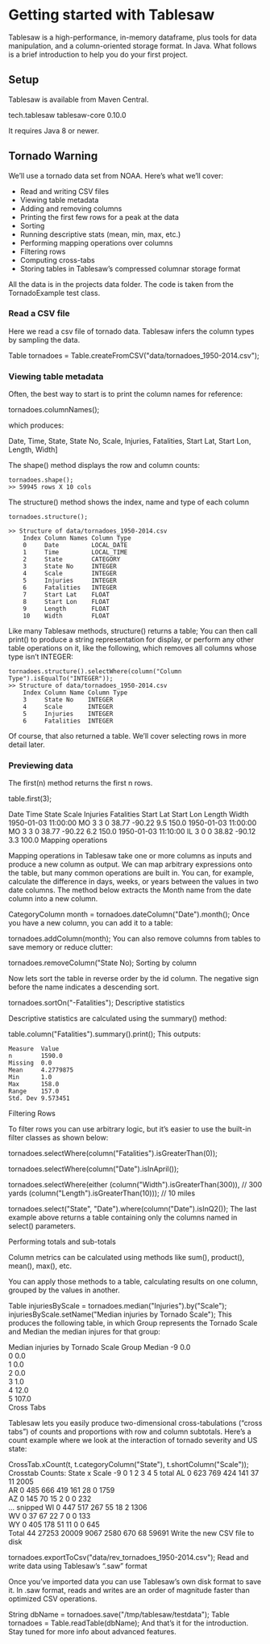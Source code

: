 # Getting started with Tablesaw
Tablesaw is a high-performance, in-memory dataframe, plus tools for data manipulation, and a column-oriented storage format.
In Java. What follows is a brief introduction to help you do your first project.

## Setup

Tablesaw is available from Maven Central.

<dependency>
    <groupId>tech.tablesaw</groupId>
    <artifactId>tablesaw-core</artifactId>
    <version>0.10.0</version>
</dependency>

It requires Java 8 or newer.

## Tornado Warning

We’ll use a tornado data set from NOAA. Here’s what we’ll cover:

* Read and writing CSV files
* Viewing table metadata
* Adding and removing columns
* Printing the first few rows for a peak at the data
* Sorting
* Running descriptive stats (mean, min, max, etc.)
* Performing mapping operations over columns
* Filtering rows
* Computing cross-tabs
* Storing tables in Tablesaw’s compressed columnar storage format

All the data is in the projects data folder. The code is taken from the TornadoExample test class.

### Read a CSV file

Here we read a csv file of tornado data. Tablesaw infers the column types by sampling the data.

  Table tornadoes = Table.createFromCSV("data/tornadoes_1950-2014.csv");

### Viewing table metadata

Often, the best way to start is to print the column names for reference:

  tornadoes.columnNames();

which produces:

  Date, Time, State, State No, Scale, Injuries, Fatalities, Start Lat, Start Lon, Length, Width]

The shape() method displays the row and column counts:

    tornadoes.shape();
    >> 59945 rows X 10 cols

The structure() method shows the index, name and type of each column

    tornadoes.structure();

    >> Structure of data/tornadoes_1950-2014.csv
        Index Column Names Column Type 
        0     Date         LOCAL_DATE  
        1     Time         LOCAL_TIME  
        2     State        CATEGORY    
        3     State No     INTEGER     
        4     Scale        INTEGER     
        5     Injuries     INTEGER     
        6     Fatalities   INTEGER     
        7     Start Lat    FLOAT       
        8     Start Lon    FLOAT       
        9     Length       FLOAT       
        10    Width        FLOAT       
Like many Tablesaw methods, structure() returns a table; You can then call print() to produce a string representation for display, or perform any other table operations on it, like the following, which removes all columns whose type isn’t INTEGER:

    tornadoes.structure().selectWhere(column("Column Type").isEqualTo("INTEGER"));
    >> Structure of data/tornadoes_1950-2014.csv
        Index Column Name Column Type 
        3     State No    INTEGER     
        4     Scale       INTEGER     
        5     Injuries    INTEGER     
        6     Fatalities  INTEGER     

Of course, that also returned a table. We’ll cover selecting rows in more detail later.

### Previewing data

The first(n) method returns the first n rows.

table.first(3);
>>
Date       Time     State Scale Injuries Fatalities Start Lat Start Lon Length Width 
1950-01-03 11:00:00 MO    3     3        0          38.77     -90.22    9.5    150.0 
1950-01-03 11:00:00 MO    3     3        0          38.77     -90.22    6.2    150.0 
1950-01-03 11:10:00 IL    3     0        0          38.82     -90.12    3.3    100.0 
Mapping operations

Mapping operations in Tablesaw take one or more columns as inputs and produce a new column as output. We can map arbitrary expressions onto the table, but many common operations are built in. You can, for example, calculate the difference in days, weeks, or years between the values in two date columns. The method below extracts the Month name from the date column into a new column.

CategoryColumn month = tornadoes.dateColumn("Date").month();
Once you have a new column, you can add it to a table:

tornadoes.addColumn(month);
You can also remove columns from tables to save memory or reduce clutter:

tornadoes.removeColumn("State No);
Sorting by column

Now lets sort the table in reverse order by the id column. The negative sign before the name indicates a descending sort.

tornadoes.sortOn("-Fatalities");
Descriptive statistics

Descriptive statistics are calculated using the summary() method:

table.column("Fatalities").summary().print();
This outputs:

    Measure  Value     
    n        1590.0    
    Missing  0.0       
    Mean     4.2779875 
    Min      1.0       
    Max      158.0     
    Range    157.0     
    Std. Dev 9.573451
Filtering Rows

To filter rows you can use arbitrary logic, but it’s easier to use the built-in filter classes as shown below:

tornadoes.selectWhere(column("Fatalities").isGreaterThan(0));

tornadoes.selectWhere(column("Date").isInApril());

tornadoes.selectWhere(either
           (column("Width").isGreaterThan(300)),   // 300 yards
           (column("Length").isGreaterThan(10)));  // 10 miles

tornadoes.select("State", "Date").where(column("Date").isInQ2());
The last example above returns a table containing only the columns named in select() parameters.

Performing totals and sub-totals

Column metrics can be calculated using methods like sum(), product(), mean(), max(), etc.

You can apply those methods to a table, calculating results on one column, grouped by the values in another.

Table injuriesByScale = tornadoes.median("Injuries").by("Scale");
injuriesByScale.setName("Median injuries by Tornado Scale");
This produces the following table, in which Group represents the Tornado Scale and Median the median injures for that group:

Median injuries by Tornado Scale
Group Median 
-9    0.0    
0     0.0    
1     0.0    
2     0.0    
3     1.0    
4     12.0   
5     107.0  
Cross Tabs

Tablesaw lets you easily produce two-dimensional cross-tabulations (“cross tabs”) of counts and proportions with row and column subtotals. Here’s a count example where we look at the interaction of tornado severity and US state:

CrossTab.xCount(t, t.categoryColumn("State"), t.shortColumn("Scale"));
Crosstab Counts: State x Scale
      -9 0     1     2    3    4   5  total 
AL    0  623   769   424  141  37  11 2005  
AR    0  485   666   419  161  28  0  1759  
AZ    0  145   70    15   2    0   0  232   
... snipped 
WI    0  447   517   267  55   18  2  1306  
WV    0  37    67    22   7    0   0  133   
WY    0  405   178   51   11   0   0  645   
Total 44 27253 20009 9067 2580 670 68 59691
Write the new CSV file to disk

tornadoes.exportToCsv("data/rev_tornadoes_1950-2014.csv");
Read and write data using Tablesaw’s “.saw” format

Once you’ve imported data you can use Tablesaw’s own disk format to save it. In .saw format, reads and writes are an order of magnitude faster than optimized CSV operations.

String dbName = tornadoes.save("/tmp/tablesaw/testdata");
Table tornadoes = Table.readTable(dbName);
And that’s it for the introduction. Stay tuned for more info about advanced features.

